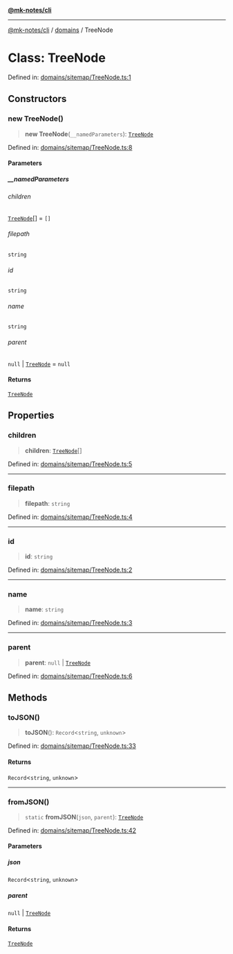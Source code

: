 [**@mk-notes/cli**](../../README.md)

***

[@mk-notes/cli](../../README.md) / [domains](../README.md) / TreeNode

# Class: TreeNode

Defined in: [domains/sitemap/TreeNode.ts:1](https://github.com/Myastr0/mk-notes/blob/184ba57922923e2636b5be8eb72e467e76933ed9/src/domains/sitemap/TreeNode.ts#L1)

## Constructors

### new TreeNode()

> **new TreeNode**(`__namedParameters`): [`TreeNode`](TreeNode.md)

Defined in: [domains/sitemap/TreeNode.ts:8](https://github.com/Myastr0/mk-notes/blob/184ba57922923e2636b5be8eb72e467e76933ed9/src/domains/sitemap/TreeNode.ts#L8)

#### Parameters

##### \_\_namedParameters

###### children

[`TreeNode`](TreeNode.md)[] = `[]`

###### filepath

`string`

###### id

`string`

###### name

`string`

###### parent

`null` \| [`TreeNode`](TreeNode.md) = `null`

#### Returns

[`TreeNode`](TreeNode.md)

## Properties

### children

> **children**: [`TreeNode`](TreeNode.md)[]

Defined in: [domains/sitemap/TreeNode.ts:5](https://github.com/Myastr0/mk-notes/blob/184ba57922923e2636b5be8eb72e467e76933ed9/src/domains/sitemap/TreeNode.ts#L5)

***

### filepath

> **filepath**: `string`

Defined in: [domains/sitemap/TreeNode.ts:4](https://github.com/Myastr0/mk-notes/blob/184ba57922923e2636b5be8eb72e467e76933ed9/src/domains/sitemap/TreeNode.ts#L4)

***

### id

> **id**: `string`

Defined in: [domains/sitemap/TreeNode.ts:2](https://github.com/Myastr0/mk-notes/blob/184ba57922923e2636b5be8eb72e467e76933ed9/src/domains/sitemap/TreeNode.ts#L2)

***

### name

> **name**: `string`

Defined in: [domains/sitemap/TreeNode.ts:3](https://github.com/Myastr0/mk-notes/blob/184ba57922923e2636b5be8eb72e467e76933ed9/src/domains/sitemap/TreeNode.ts#L3)

***

### parent

> **parent**: `null` \| [`TreeNode`](TreeNode.md)

Defined in: [domains/sitemap/TreeNode.ts:6](https://github.com/Myastr0/mk-notes/blob/184ba57922923e2636b5be8eb72e467e76933ed9/src/domains/sitemap/TreeNode.ts#L6)

## Methods

### toJSON()

> **toJSON**(): `Record`\<`string`, `unknown`\>

Defined in: [domains/sitemap/TreeNode.ts:33](https://github.com/Myastr0/mk-notes/blob/184ba57922923e2636b5be8eb72e467e76933ed9/src/domains/sitemap/TreeNode.ts#L33)

#### Returns

`Record`\<`string`, `unknown`\>

***

### fromJSON()

> `static` **fromJSON**(`json`, `parent`): [`TreeNode`](TreeNode.md)

Defined in: [domains/sitemap/TreeNode.ts:42](https://github.com/Myastr0/mk-notes/blob/184ba57922923e2636b5be8eb72e467e76933ed9/src/domains/sitemap/TreeNode.ts#L42)

#### Parameters

##### json

`Record`\<`string`, `unknown`\>

##### parent

`null` | [`TreeNode`](TreeNode.md)

#### Returns

[`TreeNode`](TreeNode.md)
